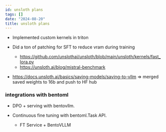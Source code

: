 ```yaml
---
id: unsloth plans
tags: []
date: "2024-08-20"
title: unsloth plans
---
```


- Implemented custom kernels in triton
- Did a ton of patching for SFT to reduce vram during training
  - https://github.com/unslothai/unsloth/blob/main/unsloth/kernels/fast_lora.py
  - https://unsloth.ai/blog/mistral-benchmark

- https://docs.unsloth.ai/basics/saving-models/saving-to-vllm => merged saved weights to 16b and push to HF hub


### integrations with bentoml

- DPO + serving with bentovllm.

- Continuous fine tuning with bentoml.Task API.
  - FT Service + BentoVLLM
